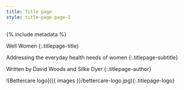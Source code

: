 ```yaml
---
title: Title page
style: title-page page-1
---
```


{% include metadata %}

Well Women
{:.titlepage-title}

Addressing the everyday health needs of women
{:.titlepage-subtitle}

Written by David Woods and Silke Dyer
{:.titlepage-author}

![Bettercare logo]({{ images }}/bettercare-logo.jpg){:.titlepage-logo}

